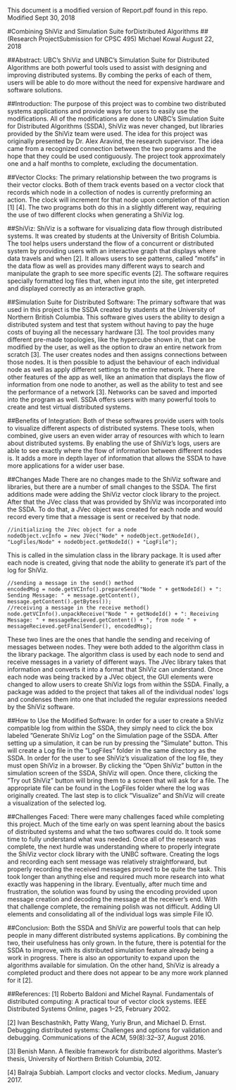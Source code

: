 This document is a modified version of Report.pdf found in this repo.
Modified Sept 30, 2018

#Combining ShiViz and Simulation Suite forDistributed Algorithms 
##(Research ProjectSubmission for CPSC 495)
Michael Kowal
August 22, 2018

##Abstract:
UBC’s ShiViz and UNBC’s Simulation Suite for Distributed Algorithms are both powerful tools used to assist with designing and improving distributed systems. By combing the perks of each of them, users will be able to do more without the need for expensive hardware and software solutions.

##Introduction:
The purpose of this project was to combine two distributed systems applications and provide ways for users to easily use the modifications. All of the modifications are done to UNBC’s Simulation Suite for Distributed Algorithms (SSDA), ShiViz was never changed, but libraries provided by the ShiViz team were used. The idea for this project was originally presented by Dr. Alex Aravind, the research supervisor. The idea came from a recognized connection between the two programs and the hope that they could be used contiguously. The project took approximately one and a half months to complete, excluding the documentation.

##Vector Clocks:
The primary relationship between the two programs is their vector clocks. Both of them track events based on a vector clock that records which node in a collection of nodes is currently preforming an action. The clock will increment for that node upon completion of that action [1] [4]. The two programs both do this in a slightly different way, requiring the use of two different clocks when generating a ShiViz log.

##ShiViz:
ShiViz is a software for visualizing data flow through distributed systems.
It was created by students at the University of British Columbia. The tool helps
users understand the flow of a concurrent or distributed system by providing users
with an interactive graph that displays where data travels and when [2]. It
allows users to see patterns, called ”motifs” in the data flow as well as provides many
different ways to search and manipulate the graph to see more specific events [2].
The software requires specially formatted log files that, when input into the site, get
interpreted and displayed correctly as an interactive graph.

##Simulation Suite for Distributed Software:
The primary software that was used in this project is the SSDA created by students at the University of Northern British Columbia. This software gives users the ability to design a distributed system and test that system without having to pay the huge costs of buying all the necessary hardware [3]. The tool provides many different pre-made topologies, like the hypercube shown in, that can be modified by the user, as well as the option to draw an entire network from scratch [3]. The user creates nodes and then assigns connections between those nodes. It is then possible to adjust the behaviour of each individual node as well as apply different settings to the entire network. There are other features of the app as well, like an animation that displays the flow of information from one node to another, as well as the ability to test and see the performance of a network [3]. Networks can be saved and imported into the program as well. SSDA offers users with many powerful tools to create and test virtual distributed systems.

##Benefits of Integration: 
Both of these softwares provide users with tools to visualize different aspects of distributed systems. These tools, when combined, give users an even wider array of resources with which to learn about distributed systems. By enabling the use of ShiViz’s logs, users are able to see exactly where the flow of information between different nodes is. It adds a more in depth layer of information that allows the SSDA to have more applications for a wider user base. 

##Changes Made
There are no changes made to the ShiViz software and libraries, but there are a number of small changes to the SSDA. The first additions made were adding the ShiViz vector clock library to the project. After that the JVec class that was provided by ShiViz was incorporated into the SSDA. To do that, a JVec object was created for each node and would record every time that a message is sent or received by that node.

    //initializing the JVec object for a node
    nodeObject.vcInfo = new JVec("Node" + nodeObject.getNodeId(),
    "LogFiles/Node" + nodeObject.getNodeId() + "LogFile");
    
This is called in the simulation class in the library package. It is used after each node is created, giving that node the ability to generate it’s part of the log for ShiViz.

    //sending a message in the send() method
    encodedMsg = node.getVCInfo().prepareSend("Node " + getNodeId() + ":
    Sending Message: " + message.getContent(),
    message.getContent().getBytes());
    //receiving a message in the receive method()
    node.getVCInfo().unpackReceive("Node " + getNodeId() + ": Receiving
    Message: " + messageRecieved.getContent() + ", from node " +
    messageRecieved.getFinalSender(), encodedMsg);
    
These two lines are the ones that handle the sending and receiving of messages between nodes. They were both added to the algorithm class in the library package. The algorithm class is used by each node to send and receive messages in a variety of different ways. The JVec library takes that information and converts it into a format that ShiViz can understand. Once each node was being tracked by a JVec object, the GUI elements were changed to allow users to create ShiViz logs from within the SSDA. Finally, a package was added to the project that takes all of the individual nodes’ logs and condenses them into one that included the regular expressions needed by the ShiViz software.

##How to Use the Modified Software:
In order for a user to create a ShiViz compatible log from within the SSDA, they simply need to click the box labeled ”Generate ShiViz Log” on the Simulation page of the SSDA. After setting up a simulation, it can be run by pressing the ”Simulate” button. This will create a Log file in the ”LogFiles” folder in the same directory as the SSDA. In order for the user to see ShiViz’s visualization of the log file, they must open ShiViz in a browser. By clicking the ”Open ShiViz” button in the simulation screen of the SSDA, ShiViz will open. Once there, clicking the ”Try out ShiViz” button will bring them to a screen that will ask for a file. The appropriate file can be found in the LogFiles folder where the log was originally created. The last step is to click ”Visualize” and ShiViz will create a visualization of the selected log.

##Challenges Faced:
There were many challenges faced while completing this project. Much of the time early on was spent learning about the basics of distributed systems and what the two softwares could do. It took some time to fully understand what was needed. Once all of the research was complete, the next hurdle was understanding where to properly integrate the ShiViz vector clock library with the UNBC software. Creating the logs and recording each sent message was relatively straightforward, but properly recording the received messages proved to be quite the task. This took longer than anything else and required much more research into what exactly was happening in the library. Eventually, after much time and frustration, the solution was found by using the encoding provided upon message creation and decoding the message at the receiver’s end. With that challenge complete, the remaining polish was not difficult. Adding UI elements and consolidating all of the individual logs was simple File IO. 

##Conclusion:
Both the SSDA and ShiViz are powerful tools that can help people in many different distributed systems applications. By combining the two, their usefulness has only grown. In the future, there is potential for the SSDA to improve, with its distributed simulation feature already being a work in progress. There is also an opportunity to expand upon the algorithms available for simulation. On the other hand, ShiViz is already a completed product and there does not appear to be any more work planned for it [2].

##References:
[1] Roberto Baldoni and Michel Raynal. Fundamentals of distributed computing: A
practical tour of vector clock systems. IEEE Distributed Systems Online, pages
1–25, February 2002.

[2] Ivan Beschastnikh, Patty Wang, Yuriy Brun, and Michael D. Ernst. Debugging
distributed systems: Challenges and options for validation and debugging.
Communications of the ACM, 59(8):32–37, August 2016.

[3] Benish Mann. A flexible framework for distributed algorithms. Master’s thesis,
University of Northern British Columbia, 2012.

[4] Balraja Subbiah. Lamport clocks and vector clocks. Medium, January 2017.
